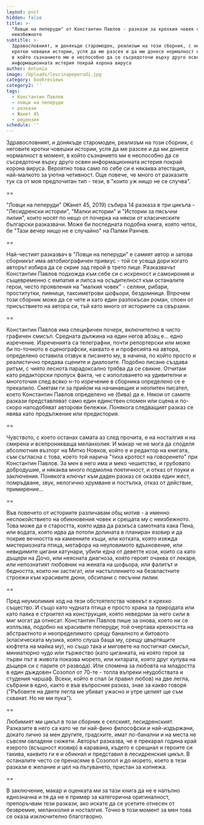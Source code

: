 ```yaml
---
layout: post
hidden: false
title: >-
  "Ловци на пеперуди" от Константин Павлов - разкази за крехкия човек срещу
  неизбежното
subtitle: >-
  Здравословният, и донякъде старомоден, реализъм на този сборник, с неговите
  кротки човешки истории, успя да ме разсея и да ми донесе нормалност в момент,
  в който съзнанието ми е неспособно да се съсредоточи върху друго освен
  информационната истерия покрай корона вируса
author: Antonia
image: /Uploads/lovcinapeperudi.jpg
category: bookreviews
category2: ''
tags:
  - Константин Павлов
  - ловци на пеперуди
  - разкази
  - Жанет 45
  - рецензия
schedule: ''
---
```

Здравословният, и донякъде старомоден, реализъм на този сборник, с неговите кротки човешки истории, успя да ме разсее и да ми донесе нормалност в момент, в който съзнанието ми е неспособно да се съсредоточи върху друго освен информационната истерия покрай корона вируса. Вероятно това само по себе си е някаква атестация, най-малкото за уютна четивност. Още повече, че много от разказите тук са от моя предпочитан тип - тези, в "които уж нищо не се случва". 

\==

"Ловци на пеперуди" (Жанет 45, 2019) събира 14 разказа в три цикъла - "Лесидренски истории", "Малки истории" и "Истории за пясъчни лилии", които носят по нещо от почерка на някои от класическите български разказвачи. Може би последната подобна книга, която четох, бе "Тази вечер нищо не е случайно" на Палми Ранчев.

\==

Най-честият разказвач в "Ловци на пеперуди" е самият автор и затова сборникът има автобиографичен привкус - той се усеща дори когато авторът избира да се скрие зад герой в трето лице. Разказвачът Константин Павлов подхожда към себе си с искреност и самоирония и същевременно с емпатия и липса на осъдителност към останалите герои, често проявления на "малкия човек" - селяни, рибари, проститутки, пияници, таксиметрови шофьори, бездомници. Впрочем този сборник може да се чете и като един разпокъсан роман, споен от присъствието на автора си, тъй като много от историите са свързани. 

\==

Константин Павлов има специфичен почерк, включително в чисто графичен смисъл. Средната дължина на един негов абзац е... едно изречение. Изреченията са телеграфни, почти репортерски или може би по-точното е сценографски, каквато е и професията на автора, определено оставила отзвук в писането му, в начина, по който просто и реалистично предава сцените и диалозите. Подобно писане създава ритъм, с чиято леснота парадоксално трябва да се свикне. Отчитам като редакторски пропуск факта, че с използването на удивителни и многоточия след всяко н-то изречение в сборника определено се е прекалило. Смятам ги за прийом на начинаещия и неопитен писател, което Константин Павлов определено не (бива) да е. Някои от самите разкази представляват само един единствен спомен или сцена и по-скоро наподобяват авторови бележки. Понякога следващият разказ се явява като продължение или предистория.  

\==

Чувството, с което останах самата аз след прочита, е на носталгия и на смирена и всепроникваща меланхолия. И макар че не мога да споделя абсолютния възторг на Митко Новков, който е и редактор на книгата, съм съгласна с това, което той нарича "тиха кротост на говоренето" при Константин Павлов. За мен в него има и меко чешитство, и грубовато добродушие, и някаква много подмолна поетичност, и отказ от поуки и заключения. Понякога ключът към даден разказ се оказва един жест, помръдване, звук, нелогично хрумване и постъпка, отказ от действие, примирение...

\==

Във повечето от историите различавам общ мотив - а именно неспокойствието на обикновения човек и срещата му с неизбежното. Това може да е старостта, която идва да разкъса самотната кака Пена, или водата, която идва да потопи долината в планиран язовир и да покрие вечността на каменните къщи, или котката, която изяжда мистериозната птица, метафора на неуловимото вдъхновение, или невидимите цигани катунари, убили една от деветте кози, които са като дъщери на Дочо, или неясната диагноза, която героят очаква от лекаря, или непознатият любовник на жената на шофьора, или фалитът и бедността, които ни застигат, или настъплението на безвластните строежи към красивите дюни, обсипани с пясъчни лилии.    

\==

Пред неумолимия ход на тези обстоятелства човекът е крехко същество. И също като чудната птица е просто храна за природата или като паяка е строител на конструкция, която неведоми за него сили в миг могат да отнесат. Константин Павлов пише за онова, което ни се изплъзва, подобно на красивите пеперуди; той очертава крехкостта на абстрактното и неопределимото срещу баналното и битовото (класическата музика, която слуша баща му, срещу цвъртящите кюфтета на майка му), но също така и миговете на постигнат смисъл, миниатюрно чудо или тържество (като циганката, на която героя за първи път в живота показва морето, или китарата, която друг купува на дъщеря си с парите от развода). Или спомена за любовта на младостта в един дъждовен Созопол от 70-те - топла въпреки неудобствата и студения чаршаф. Всеки, който е спал (и правил любов) на две легла, събрани в едно, както е във въпросния разказ, знае за какво говоря ("Ръбовете на двете легла ме убиват ужасно и утре целият ще съм схванат. Но не ми пука").

\==

Любимият ми цикъл в този сборник е селският, лесидренският. Разказите в него са като че ли най-фино философски и най-издържани, докато лично за мен другите, градските, имат по-банални и на места не съвсем овладени сюжети. Авторът разказва, че е прекарал година край езерото (всъщност язовир) в каравана, където е срещнал и героите си такива, каквито ги е и обикнал и представил в лесидренския цикъл. В останалите често се пренасяме в Созопол и до морето, което в тези разкази е желание и цел на пътуването, пристан за копнежа. 

\==

В заключение, макар и оценката ми за тази книга да не е напълно еднозначна и тя да не е пример за категорична оригиналност, препоръчвам тези разкази, ако искате да се усетите отнесен от безвремие, меланхолия и носталгия. Точно в този момент за мен това се оказа изключително благотворно.
